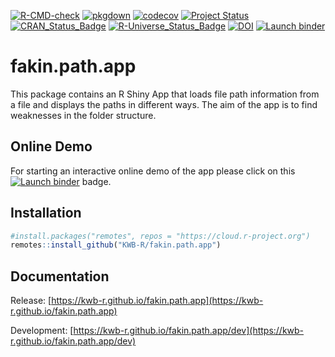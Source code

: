 [![R-CMD-check](https://github.com/KWB-R/fakin.path.app/workflows/R-CMD-check/badge.svg)](https://github.com/KWB-R/fakin.path.app/actions?query=workflow%3AR-CMD-check)
[![pkgdown](https://github.com/KWB-R/fakin.path.app/workflows/pkgdown/badge.svg)](https://github.com/KWB-R/fakin.path.app/actions?query=workflow%3Apkgdown)
[![codecov](https://codecov.io/github/KWB-R/fakin.path.app/branch/master/graphs/badge.svg)](https://codecov.io/github/KWB-R/fakin.path.app)
[![Project Status](https://img.shields.io/badge/lifecycle-experimental-orange.svg)](https://www.tidyverse.org/lifecycle/#experimental)
[![CRAN_Status_Badge](https://www.r-pkg.org/badges/version/fakin.path.app)]()
[![R-Universe_Status_Badge](https://kwb-r.r-universe.dev/badges/fakin.path.app)](https://kwb-r.r-universe.dev/)
[![DOI](https://zenodo.org/badge/doi/10.5281/zenodo.3603502.svg)](https://doi.org/10.5281/zenodo.3603502)
[![Launch binder](https://mybinder.org/badge_logo.svg)](https://mybinder.org/v2/gh/kwb-r/apps/fakin.path.app?urlpath=shiny/)

# fakin.path.app

This package contains an R Shiny App that
loads file path information from a file and displays the paths in
different ways.  The aim of the app is to find weaknesses in the
folder structure.

## Online Demo 

For starting an interactive online demo of the app please click on this [![Launch binder](https://mybinder.org/badge_logo.svg)](https://mybinder.org/v2/gh/kwb-r/apps/fakin.path.app?urlpath=shiny/) badge.

## Installation

```r
#install.packages("remotes", repos = "https://cloud.r-project.org")
remotes::install_github("KWB-R/fakin.path.app")
```

## Documentation

Release: [https://kwb-r.github.io/fakin.path.app](https://kwb-r.github.io/fakin.path.app)

Development: [https://kwb-r.github.io/fakin.path.app/dev](https://kwb-r.github.io/fakin.path.app/dev)

